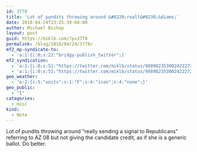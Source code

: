 ```yaml
---
id: 3778
title: 'Lot of pundits throwing around &#8220;reall&#8230;&diams;'
date: 2018-04-24T23:25:39-04:00
author: Michael Bishop
layout: post
guid: https://miklb.com/?p=3778
permalink: /blog/2018/04/24/3778/
mf2_mp-syndicate-to:
  - 'a:1:{i:0;s:22:"bridgy-publish_twitter";}'
mf2_syndication:
  - 'a:1:{i:0;s:51:"https://twitter.com/miklb/status/988982353002422272";}'
  - 'a:1:{i:0;s:51:"https://twitter.com/miklb/status/988982353002422272";}'
geo_weather:
  - 'a:2:{s:5:"units";s:1:"F";s:4:"icon";s:4:"none";}'
geo_public:
  - "1"
categories:
  - misc
kind:
  - Note
---
```

Lot of pundits throwing around "really sending a signal to Republicans" referring to AZ 08 but not giving the candidate credit, as if she is a generic ballot. Do better.